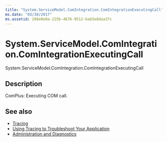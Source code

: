 ```yaml
---
title: "System.ServiceModel.ComIntegration.ComIntegrationExecutingCall"
ms.date: "03/30/2017"
ms.assetid: 288e0e8a-225b-4676-9512-6ab5e8daa37c
---
```

# System.ServiceModel.ComIntegration.ComIntegrationExecutingCall
System.ServiceModel.ComIntegration.ComIntegrationExecutingCall  
  
## Description  
 ComPlus: Executing COM call.  
  
## See also

- [Tracing](../../../../../docs/framework/wcf/diagnostics/tracing/index.md)
- [Using Tracing to Troubleshoot Your Application](../../../../../docs/framework/wcf/diagnostics/tracing/using-tracing-to-troubleshoot-your-application.md)
- [Administration and Diagnostics](../../../../../docs/framework/wcf/diagnostics/index.md)
